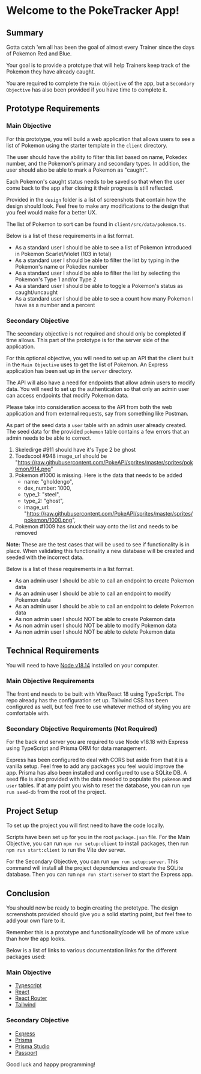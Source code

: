 # Welcome to the PokeTracker App!

## Summary

Gotta catch 'em all has been the goal of almost every Trainer since the days of Pokemon Red and Blue.

Your goal is to provide a prototype that will help Trainers keep track of the Pokemon they have already caught.

You are required to complete the `Main Objective` of the app, but a `Secondary Objective` has also been provided if you have time to complete it.

## Prototype Requirements

### Main Objective
For this prototype, you will build a web application that allows users to see a list of Pokemon using the starter template in the `client` directory.

The user should have the ability to filter this list based on name, Pokedex number, and the Pokemon's primary and secondary types.
In addition, the user should also be able to mark a Pokemon as "caught".

Each Pokemon's caught status needs to be saved so that when the user come back to the app after closing it their progress is still reflected.

Provided in the `design` folder is a list of screenshots that contain how the design should look. Feel free to make any modifications to the design that you feel would make for a better UX.

The list of Pokemon to sort can be found in `client/src/data/pokemon.ts`.

Below is a list of these requirements in a list format.
- As a standard user I should be able to see a list of Pokemon introduced in Pokemon Scarlet/Violet (103 in total)
- As a standard user I should be able to filter the list by typing in the Pokemon's name or Pokedex number
- As a standard user I should be able to filter the list by selecting the Pokemon's Type 1 and/or Type 2
- As a standard user I should be able to toggle a Pokemon's status as caught/uncaught
- As a standard user I should be able to see a count how many Pokemon I have as a number and a percent

### Secondary Objective
The secondary objective is not required and should only be completed if time allows. This part of the prototype is for the server side of the application.

For this optional objective, you will need to set up an API that the client built in the `Main Objective` uses to get the list of Pokemon. An Express application has been set up in the `server` directory.

The API will also have a need for endpoints that allow admin users to modify data.
You will need to set up the authentication so that only an admin user can access endpoints that modify Pokemon data.

Please take into consideration access to the API from both the web application and from external requests, say from something like Postman.

As part of the seed data a `user` table with an admin user already created.
The seed data for the provided `pokemon` table contains a few errors that an admin needs to be able to correct.

1. Skeledirge #911 should have it's Type 2 be ghost
2. Toedscool #948 image_url should be "https://raw.githubusercontent.com/PokeAPI/sprites/master/sprites/pokemon/914.png"
3. Pokemon #1000 is missing. Here is the data that needs to be added
   - name: "gholdengo",
   - dex_number: 1000,
   - type_1: "steel",
   - type_2: "ghost",
   - image_url: "https://raw.githubusercontent.com/PokeAPI/sprites/master/sprites/pokemon/1000.png",
4. Pokemon #1009 has snuck their way onto the list and needs to be removed

<strong>Note:</strong> These are the test cases that will be used to see if functionality is in place. When validating this functionality a new database will be created and seeded with the incorrect data.

Below is a list of these requirements in a list format.
- As an admin user I should be able to call an endpoint to create Pokemon data
- As an admin user I should be able to call an endpoint to modify Pokemon data
- As an admin user I should be able to call an endpoint to delete Pokemon data
- As non admin user I should NOT be able to create Pokemon data
- As non admin user I should NOT be able to modify Pokemon data
- As non admin user I should NOT be able to delete Pokemon data

## Technical Requirements
You will need to have [Node v18.14](https://nodejs.org/en/) installed on your computer.

### Main Objective Requirements
The front end needs to be built with Vite/React 18 using TypeScript. The repo already has the configuration set up.
Tailwind CSS has been configured as well, but feel free to use whatever method of styling you are comfortable with.

### Secondary Objective Requirements (Not Required)
For the back end server you are required to use Node v18.18 with Express using TypeScript and Prisma ORM for data management.

Express has been configured to deal with CORS but aside from that it is a vanilla setup. Feel free to add any packages you feel would improve the app.
Prisma has also been installed and configured to use a SQLite DB.
A seed file is also provided with the data needed to populate the `pokemon` and `user` tables.
If at any point you wish to reset the database, you can run `npm run seed-db` from the root of the project.

## Project Setup
To set up the project you will first need to have the code locally.

Scripts have been set up for you in the root `package.json` file.
For the Main Objective, you can run `npm run setup:client` to install packages, then run `npm run start:client` to run the Vite dev server.

For the Secondary Objective, you can run `npm run setup:server`.
This command will install all the project dependencies and create the SQLite database.
Then you can run `npm run start:server` to start the Express app.


## Conclusion
You should now be ready to begin creating the prototype. The design screenshots provided should give you a solid starting point, but feel free to add your own flare to it.

Remember this is a prototype and functionality/code will be of more value than how the app looks.

Below is a list of links to various documentation links for the different packages used:
### Main Objective
- [Typescript](https://www.typescriptlang.org/docs/)
- [React](https://reactjs.org/docs/getting-started.html)
- [React Router](https://reactrouter.com/en/main)
- [Tailwind](https://tailwindcss.com/docs/installation)

### Secondary Objective
- [Express](https://expressjs.com/en/guide/routing.html)
- [Prisma](https://www.prisma.io/docs)
- [Prisma Studio](https://www.prisma.io/studio)
- [Passport](https://www.passportjs.org/docs/)

Good luck and happy programming!